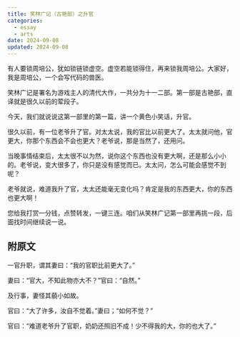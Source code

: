 ```yaml
---
title: 笑林广记（古艳部）之升官
categories:
  - essay
  - arts
date: 2024-09-08
updated: 2024-09-08
---
```


有人要锁周培公，犹如锁链锁虚空。虚空若能锁得住，再来锁我周培公。大家好，我是周培公，一个会写代码的兽医。

笑林广记是署名为游戏主人的清代大作，一共分为十一二部。第一部是古艳部，直译就是很久以前的荤段子。

今天，我们就说说这第一部里的第一篇，讲一个黄色小笑话，升官。

<!-- more -->

很久以前，有一位老爷升了官。对太太说，我的官比以前更大了。太太就问他，官更大，你那个东西会不会也更大？老爷说，那是当然了，还用问。

当晚事情结束后，太太很不以为然，说你这个东西也没有更大啊，还是那么小小的。老爷说，变大很多了，你只是没有感觉而已。太太问，怎么可能会感觉不到呢？

老爷就说，难道我升了官，太太还能毫无变化吗？肯定是我的东西更大，你的东西也更大啊！

您给我打赏一分钱，点赞转发，一键三连。咱们从笑林广记第一部里再挑一段，后面找时间继续说一说。

## 附原文 ##

一官升职，谓其妻曰：“我的官职比前更大了。”

妻曰：“官大，不知此物亦大不？”官曰：“自然。”

及行事，妻怪其藐小如故。

官曰：“大了许多，汝自不觉着。”妻曰；“如何不觉？”

官曰：“难道老爷升了官职，奶奶还照旧不成！少不得我的大，你的也大了。”